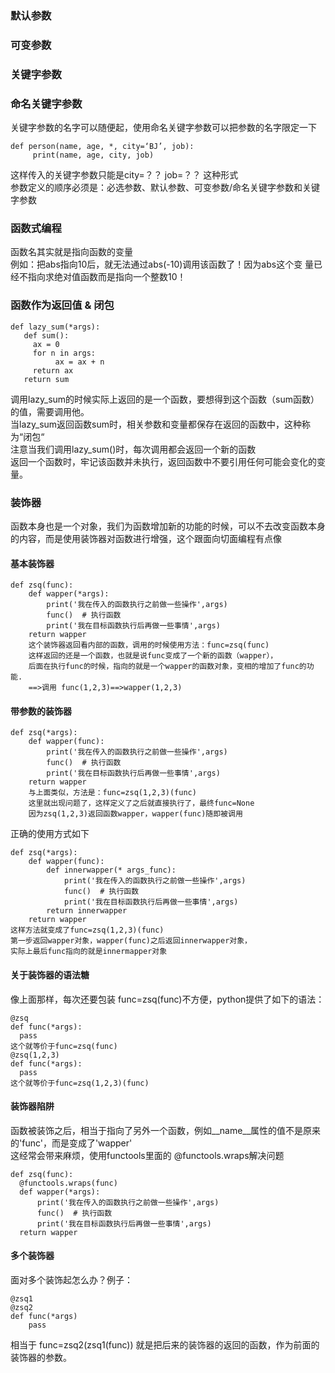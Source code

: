 ### 默认参数
###   可变参数
### 关键字参数
### 命名关键字参数
关键字参数的名字可以随便起，使用命名关键字参数可以把参数的名字限定一下
```
def person(name, age, *, city=‘BJ’, job):
     print(name, age, city, job)
```
这样传入的关键字参数只能是city=？？ job=？？ 这种形式  
参数定义的顺序必须是：必选参数、默认参数、可变参数/命名关键字参数和关键字参数


### 函数式编程
函数名其实就是指向函数的变量  
例如：把abs指向10后，就无法通过abs(-10)调用该函数了！因为abs这个变
量已经不指向求绝对值函数而是指向一个整数10！  

### 函数作为返回值 & 闭包
```
def lazy_sum(*args):
   def sum():
     ax = 0
     for n in args:
          ax = ax + n
     return ax
   return sum
```
调用lazy_sum的时候实际上返回的是一个函数，要想得到这个函数（sum函数）的值，需要调用他。  
当lazy_sum返回函数sum时，相关参数和变量都保存在返回的函数中，这种称为“闭包“  
注意当我们调用lazy_sum()时，每次调用都会返回一个新的函数  
返回一个函数时，牢记该函数并未执行，返回函数中不要引用任何可能会变化的变量。  


### 装饰器
函数本身也是一个对象，我们为函数增加新的功能的时候，可以不去改变函数本身的内容，而是使用装饰器对函数进行增强，这个跟面向切面编程有点像

####  基本装饰器
```
def zsq(func):
    def wapper(*args):
        print('我在传入的函数执行之前做一些操作',args)
        func()  # 执行函数
        print('我在目标函数执行后再做一些事情',args)
    return wapper
    这个装饰器返回看内部的函数，调用的时候使用方法：func=zsq(func)
    这样返回的还是一个函数，也就是说func变成了一个新的函数（wapper），
    后面在执行func的时候，指向的就是一个wapper的函数对象，变相的增加了func的功能.
    ==>调用 func(1,2,3)==>wapper(1,2,3)
```
#### 带参数的装饰器
```
def zsq(*args):
    def wapper(func):
        print('我在传入的函数执行之前做一些操作',args)
        func()  # 执行函数
        print('我在目标函数执行后再做一些事情',args)
    return wapper
    与上面类似，方法是：func=zsq(1,2,3)(func)
    这里就出现问题了，这样定义了之后就直接执行了，最终func=None
    因为zsq(1,2,3)返回函数wapper，wapper(func)随即被调用
```
正确的使用方式如下
```
def zsq(*args):
    def wapper(func):
        def innerwapper(* args_func):
            print('我在传入的函数执行之前做一些操作',args)
            func()  # 执行函数
            print('我在目标函数执行后再做一些事情',args)
        return innerwapper    
    return wapper
这样方法就变成了func=zsq(1,2,3)(func)
第一步返回wapper对象，wapper(func)之后返回innerwapper对象，
实际上最后func指向的就是innermapper对象
```
#### 关于装饰器的语法糖
像上面那样，每次还要包装  func=zsq(func)不方便，python提供了如下的语法：
```
@zsq
def func(*args):
  pass
这个就等价于func=zsq(func)
@zsq(1,2,3)
def func(*args):
  pass
这个就等价于func=zsq(1,2,3)(func)
```
#### 装饰器陷阱
函数被装饰之后，相当于指向了另外一个函数，例如__name__属性的值不是原来的'func'，而是变成了'wapper'  
这经常会带来麻烦，使用functools里面的 @functools.wraps解决问题
  ```
  def zsq(func):
    @functools.wraps(func)
    def wapper(*args):
        print('我在传入的函数执行之前做一些操作',args)
        func()  # 执行函数
        print('我在目标函数执行后再做一些事情',args)
    return wapper
  ```
#### 多个装饰器
面对多个装饰起怎么办？例子：
```
@zsq1
@zsq2
def func(*args)
    pass
```
相当于 func=zsq2(zsq1(func))
就是把后来的装饰器的返回的函数，作为前面的装饰器的参数。








